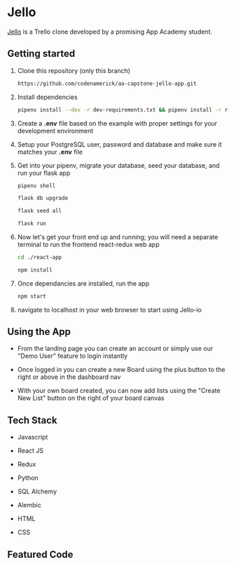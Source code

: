 # Jello
[Jello](https://jello-io.herokuapp.com/) is a Trello clone developed by a promising App Academy student. 

## Getting started

1. Clone this repository (only this branch)

   ```bash
   https://github.com/codenamerick/aa-capstone-jello-app.git
   ```

2. Install dependencies

      ```bash
      pipenv install --dev -r dev-requirements.txt && pipenv install -r requirements.txt
      ```

3. Create a **.env** file based on the example with proper settings for your
   development environment
4. Setup your PostgreSQL user, password and database and make sure it matches your **.env** file

5. Get into your pipenv, migrate your database, seed your database, and run your flask app

   ```bash
   pipenv shell
   ```

   ```bash
   flask db upgrade
   ```

   ```bash
   flask seed all
   ```

   ```bash
   flask run
   ```

6. Now let's get your front end up and running; you will need a separate terminal to run the frontend react-redux web app
   ```bash
   cd ./react-app
   ```
   ```bash
   npm install
   ```
7. Once dependancies are installed, run the app
   ```bash
   npm start
   ```
8. navigate to localhost in your web browser to start using Jello-io

## Using the App

* From the landing page you can create an account or simply use our "Demo User" feature to login instantly

* Once logged in you can create a new Board using the plus button to the right or above in the dashboard nav

* With your own board created, you can now add lists using the "Create New List" button on the right of your board canvas

## Tech Stack 


* Javascript

* React JS

* Redux

* Python

* SQL Alchemy

* Alembic

* HTML

* CSS

## Featured Code

